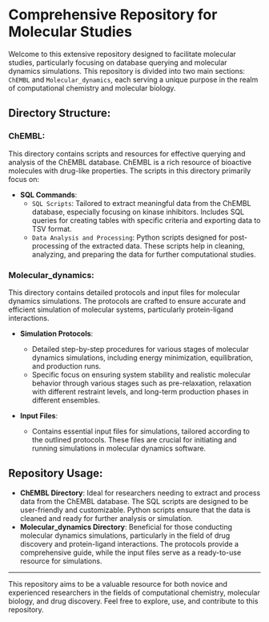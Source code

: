 # Comprehensive Repository for Molecular Studies

Welcome to this extensive repository designed to facilitate molecular studies, particularly focusing on database querying and molecular dynamics simulations. This repository is divided into two main sections: `ChEMBL` and `Molecular_dynamics`, each serving a unique purpose in the realm of computational chemistry and molecular biology.

## Directory Structure:

### ChEMBL:
This directory contains scripts and resources for effective querying and analysis of the ChEMBL database. ChEMBL is a rich resource of bioactive molecules with drug-like properties. The scripts in this directory primarily focus on:

- **SQL Commands**: 
  - `SQL Scripts`: Tailored to extract meaningful data from the ChEMBL database, especially focusing on kinase inhibitors. Includes SQL queries for creating tables with specific criteria and exporting data to TSV format.
  - `Data Analysis and Processing`: Python scripts designed for post-processing of the extracted data. These scripts help in cleaning, analyzing, and preparing the data for further computational studies.

### Molecular_dynamics:
This directory contains detailed protocols and input files for molecular dynamics simulations. The protocols are crafted to ensure accurate and efficient simulation of molecular systems, particularly protein-ligand interactions.

- **Simulation Protocols**: 
  - Detailed step-by-step procedures for various stages of molecular dynamics simulations, including energy minimization, equilibration, and production runs.
  - Specific focus on ensuring system stability and realistic molecular behavior through various stages such as pre-relaxation, relaxation with different restraint levels, and long-term production phases in different ensembles.

- **Input Files**:
  - Contains essential input files for simulations, tailored according to the outlined protocols. These files are crucial for initiating and running simulations in molecular dynamics software.

## Repository Usage:

- **ChEMBL Directory**: Ideal for researchers needing to extract and process data from the ChEMBL database. The SQL scripts are designed to be user-friendly and customizable. Python scripts ensure that the data is cleaned and ready for further analysis or simulation.
- **Molecular_dynamics Directory**: Beneficial for those conducting molecular dynamics simulations, particularly in the field of drug discovery and protein-ligand interactions. The protocols provide a comprehensive guide, while the input files serve as a ready-to-use resource for simulations.

---

This repository aims to be a valuable resource for both novice and experienced researchers in the fields of computational chemistry, molecular biology, and drug discovery. Feel free to explore, use, and contribute to this repository.

